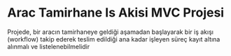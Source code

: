 # Arac Tamirhane Is Akisi MVC Projesi
 Projede, bir aracın tamirhaneye geldiği aşamadan başlayarak bir iş akışı (workflow) takip ederek teslim edildiği ana kadar işleyen süreç kayıt altına alınmalı ve listelenebilmelidir
